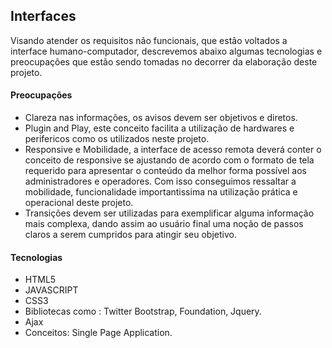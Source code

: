 ## Interfaces

Visando atender os requisitos não funcionais, que estão voltados a interface humano-computador, descrevemos abaixo algumas tecnologias e preocupações que estão sendo tomadas no decorrer da elaboração deste projeto.

#### Preocupações

- Clareza nas informações, os avisos devem ser objetivos e diretos.
- Plugin and Play, este conceito facilita a utilização de hardwares e perifericos como os utilizados neste projeto.
- Responsive e Mobilidade, a interface de acesso remota deverá conter o conceito de responsive se ajustando de acordo com o formato de tela requerido para apresentar o conteúdo da melhor forma possível aos administradores e operadores. Com isso conseguimos ressaltar a mobilidade, funcionalidade importantissima na utilização prática e operacional deste projeto.
- Transições devem ser utilizadas para exemplificar alguma informação mais complexa, dando assim ao usuário final uma noção de passos claros a serem cumpridos para atingir seu objetivo.

#### Tecnologias
- HTML5
- JAVASCRIPT
- CSS3
- Bibliotecas como : Twitter Bootstrap, Foundation, Jquery.
- Ajax
- Conceitos: Single Page Application.
